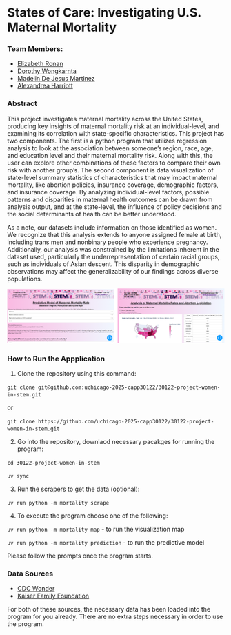 # States of Care: Investigating U.S. Maternal Mortality

### Team Members: 
- [Elizabeth Ronan](https://github.com/elizabethronan)
- [Dorothy Wongkarnta](https://github.com/Donlapun)
- [Madelin De Jesus Martinez](https://github.com/madelindejesus)
- [Alexandrea Harriott](https://github.com/a-harriott)

### Abstract

This project investigates maternal mortality across the United States, producing key insights of maternal mortality risk at an individual-level, and examining its correlation with state-specific characteristics. This project has two components. The first is a python program that utilizes regression analysis to look at the association between someone’s region, race, age, and education level and their maternal mortality risk. Along with this, the user can explore other combinations of these factors to compare their own risk with another group’s. The second component is data visualization of state-level summary statistics of characteristics that may impact maternal mortality, like abortion policies, insurance coverage, demographic factors, and insurance coverage. By analyzing individual-level factors, possible patterns and disparities in maternal health outcomes can be drawn from analysis output, and at the state-level, the influence of policy decisions and the social determinants of health can be better understood.

As a note, our datasets include information on those identified as women. We recognize that this analysis extends to anyone assigned female at birth, including trans men and nonbinary people who experience pregnancy. Additionally, our analysis was constrained by the limitations inherent in the dataset used, particularly the underrepresentation of certain racial groups, such as individuals of Asian descent. This disparity in demographic observations may affect the generalizability of our findings across diverse populations.

![alt text](project_screenshot.png)

### How to Run the Appplication

1. Clone the repository using this command: 

`git clone git@github.com:uchicago-2025-capp30122/30122-project-women-in-stem.git`

or 

`git clone https://github.com/uchicago-2025-capp30122/30122-project-women-in-stem.git`

2. Go into the repository, downlaod necessary pacakges for running the program:

`cd 30122-project-women-in-stem`

`uv sync`

3. Run the scrapers to get the data (optional): 

`uv run python -m mortality scrape`

4. To execute the program choose one of the following:

`uv run python -m mortality map` - to run the visualization map

`uv run python -m mortality prediction` - to run the predictive model

Please follow the prompts once the program starts.

### Data Sources
- [CDC Wonder](https://wonder.cdc.gov/)
- [Kaiser Family Foundation](https://www.kff.org/interactive/womens-health-profiles/united-states/maternal-infant-health/)

For both of these sources, the necessary data has been loaded into the program for you already. There are no extra steps necessary in order to use the program.
